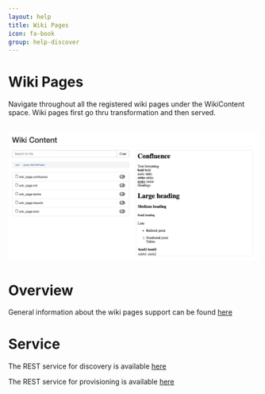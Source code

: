 ```yaml
---
layout: help
title: Wiki Pages
icon: fa-book
group: help-discover
---
```


Wiki Pages
===

Navigate throughout all the registered wiki pages under the WikiContent space. Wiki pages first go thru transformation and then served.


<br>
	<img class="img-responsive" src="/help/images/discover/discover_wiki.png"/>
<br>

Overview
=====

General information about the wiki pages support can be found [here](wiki_content.html)


Service
====

The REST service for discovery is available [here](service_registry_wiki.html)

The REST service for provisioning is available [here](service_wiki.html)